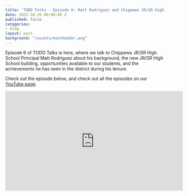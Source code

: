 ```yaml
---
title: 'TODD Talks - Episode 6: Matt Rodriguez and Chippewa JR/SR High School'
date: 2022-10-26 00:00:00 Z
published: false
categories:
- blog
layout: post
background: "/assets/mainheader.png"
---
```


Episode 6 of TODD Talks is here, where we talk to Chippewa JR/SR High School Principal Matt Rodriguez about his background, the new JR/SR High School building, opportunities available to our students, and the achievements he has seen in the district during his tenure.

Check out the episode below, and check out all the episodes on our [YouTube page](https://www.youtube.com/playlist?list=PLw3SLzv82EP5K2CtraKpOq6XKhfKkdN14).

<iframe width="560" height="315" src="https://www.youtube.com/embed/mX8nnE6ZVGs" title="YouTube video player" frameborder="0" allow="accelerometer; autoplay; clipboard-write; encrypted-media; gyroscope; picture-in-picture" allowfullscreen></iframe>



